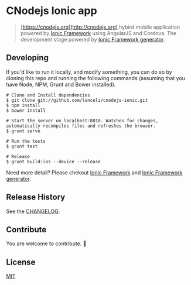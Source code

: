 # CNodejs Ionic app

> [https://cnodejs.org](http://cnodejs.org) hybird mobile application powered by [Ionic Framework](http://ionicframework.com) using AngularJS and Cordova. The development stage powered by [Ionic Framework generator](https://github.com/diegonetto/generator-ionic).


## Developing

If you'd like to run it locally, and modify something, you can do so by cloning this repo and running the following commands (assuming that you have Node, NPM, Grunt and Bower installed).

```
# Clone and Install dependencies
$ git clone git://github.com/lanceli/cnodejs-ionic.git
$ npm install
$ bower install

# Start the server on localhost:8010. Watches for changes, automatically recompiles files and refreshes the browser.
$ grunt serve 

# Run the tests
$ grunt test

# Release
$ grunt build:ios --device --release
```

Need more detail? Please chekout [Ionic Framework](http://ionicframework.com) and [Ionic Framework generator](https://github.com/diegonetto/generator-ionic).

## Release History
See the [CHANGELOG](CHANGELOG).

## Contribute
You are welcome to contribute. 🎉

## License
[MIT](LICENSE)

